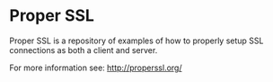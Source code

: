 # Proper SSL
Proper SSL is a repository of examples of how to properly setup SSL connections as both a client and server. 

For more information see: http://properssl.org/

